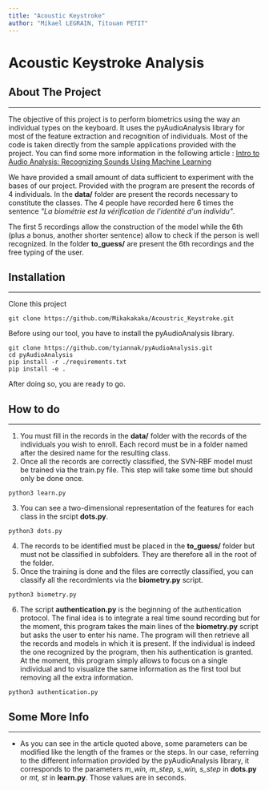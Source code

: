 ```yaml
---
title: "Acoustic Keystroke"
author: "Mikael LEGRAIN, Titouan PETIT"
---
```


# Acoustic Keystroke Analysis
## About The Project
***

The objective of this project is to perform biometrics using the way an individual types on the keyboard. 
It uses the pyAudioAnalysis library for most of the feature extraction and recognition of individuals. Most of the code is taken directly from the sample applications provided with the project. You can find some more information in the following article :
[Intro to Audio Analysis: Recognizing Sounds Using Machine Learning](https://hackernoon.com/intro-to-audio-analysis-recognizing-sounds-using-machine-learning-qy2r3ufl)

We have provided a small amount of data sufficient to experiment with the bases of our project. Provided with the program are present the records of 4 individuals.
In the **data/** folder are present the records necessary to constitute the classes. The 4 people have recorded here 6 times the sentence *"La biométrie est la vérification de l'identité d'un individu"*. 

The first 5 recordings allow the construction of the model while the 6th (plus a bonus, another shorter sentence) allow to check if the person is well recognized.
In the folder **to_guess/** are present the 6th recordings and the free typing of the user. 


## Installation
***
Clone this project 
```
git clone https://github.com/Mikakakaka/Acoustric_Keystroke.git
```

Before using our tool, you have to install the pyAudioAnalysis library.
```
git clone https://github.com/tyiannak/pyAudioAnalysis.git
cd pyAudioAnalysis
pip install -r ./requirements.txt
pip install -e .
```

After doing so, you are ready to go. 

## How to do
***
1. You must fill in the records in the **data/** folder with the records of the individuals you wish to enroll. Each record must be in a folder named after the desired name for the resulting class.
2. Once all the records are correctly classified, the SVN-RBF model must be trained via the train.py file. This step will take some time but should only be done once.

```
python3 learn.py
```
3. You can see a two-dimensional representation of the features for each class in the srcipt **dots.py**.
```
python3 dots.py
```
4. The records to be identified must be placed in the **to_guess/** folder but must not be classified in subfolders. They are therefore all in the root of the folder. 
5. Once the training is done and the files are correctly classified, you can classify all the recordmlents via the **biometry.py** script.
```
python3 biometry.py
``` 
6. The script **authentication.py** is the beginning of the authentication protocol. The final idea is to integrate a real time sound recording but for the moment, this program takes the main lines of the **biometry.py** script but asks the user to enter his name. The program will then retrieve all the records and models in which it is present. If the individual is indeed the one recognized by the program, then his authentication is granted. At the moment, this program simply allows to focus on a single individual and to visualize the same information as the first tool but removing all the extra information. 
```
python3 authentication.py
``` 

## Some More Info
***
* As you can see in the article quoted above, some parameters can be modified like the length of the frames or the steps. In our case, referring to the different information provided by the pyAudioAnalysis library, it corresponds to the parameters *m_win, m_step, s_win, s_step* in **dots.py** or *mt, st* in **learn.py**. Those values are in seconds.

